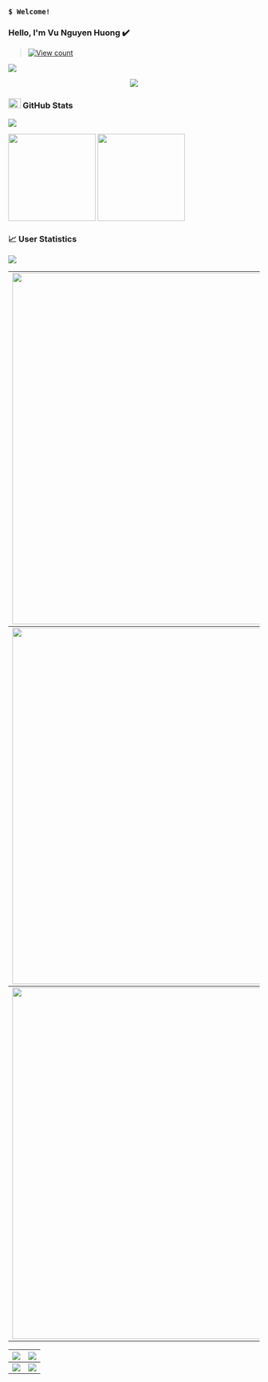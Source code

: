 ### `$ Welcome!`

### Hello, I'm Vu Nguyen Huong ✔️

> [![View count](https://visitcount.itsvg.in/api?id=VuHuong0510&color=6&icon=0&pretty=true)](https://visitcount.itsvg.in/api?id=VuHuong0510)

<img src="https://user-images.githubusercontent.com/73097560/115834477-dbab4500-a447-11eb-908a-139a6edaec5c.gif">

<p align="center" color="#36BCF7FF"><img src="https://readme-typing-svg.herokuapp.com?lines=Hello+World!;Hello+my+friend!;I'm+Vu+Nguyen+Huong"></p>

### <img src="https://media.giphy.com/media/cj87CxfRtrUifF3Ryk/giphy.gif" width="25px" height="20px"> GitHub Stats
<img src="https://user-images.githubusercontent.com/73097560/115834477-dbab4500-a447-11eb-908a-139a6edaec5c.gif">

<span>[<img src="https://github-readme-stats.vercel.app/api?username=VuHuong0510&show_icons=true&count_private=true&bg_color=30,e96443,904e95&title_color=fff&text_color=fff&include_all_commits=true" height="175">](https://github-readme-stats.vercel.app/api?username=VuHuong0510)</span>
<span>[<img src="https://github-readme-stats.vercel.app/api/top-langs/?username=VuHuong0510&layout=compact&bg_color=30,e96443,904e95&title_color=fff&text_color=fff" height="175">](https://github-readme-stats.vercel.app/api/top-langs/?username=VuHuong0510)</span>

### 📈 User Statistics
<img src="https://user-images.githubusercontent.com/73097560/115834477-dbab4500-a447-11eb-908a-139a6edaec5c.gif">

<table>
  <tbody>
    <tr>
      <td>
        <a href="https://github-readme-streak-stats.herokuapp.com/?user=VuHuong0510">
          <img width="705" src="https://github-readme-streak-stats.herokuapp.com/?user=VuHuong0510&bg_color=30,e96443,904e95&title_color=fff&text_color=fff&theme=radical&hide_border=true">
        </a>
      </td>
    </tr>
  </tbody>
  <tbody>
    <tr>
      <td>
        <a href="https://github-profile-summary-cards.vercel.app/api/cards/profile-details?username=VuHuong0510">
          <img width="715" src="https://github-profile-summary-cards.vercel.app/api/cards/profile-details?username=VuHuong0510&theme=dracula"/>
        </a>
      </td>
    </tr>
  </tbody>
  <tbody>
    <tr>
      <td>
        <a href="https://activity-graph.herokuapp.com/graph?username=VuHuong0510">
          <img width="705" src="https://activity-graph.herokuapp.com/graph?username=VuHuong0510&theme=dracula">
        </a>
      </td>
    </tr>
  </tbody>
</table>

<table>
  <tbody>
    <tr>
      <th>
        <a href="https://github-profile-summary-cards.vercel.app/api/cards/repos-per-language?username=VuHuong0510">
          <img src="https://github-profile-summary-cards.vercel.app/api/cards/repos-per-language?username=VuHuong0510&theme=dracula"/>
        </a>
      </th>
      <th>
        <a href="https://github-profile-summary-cards.vercel.app/api/cards/most-commit-language?username=VuHuong0510&">
          <img src="https://github-profile-summary-cards.vercel.app/api/cards/most-commit-language?username=VuHuong0510&theme=dracula"/>
        </a>
      </th>
    </tr>
  </tbody>
  <tbody>
    <tr>
      <td>
        <a href="https://github-profile-summary-cards.vercel.app/api/cards/stats?username=VuHuong0510">
          <img src="https://github-profile-summary-cards.vercel.app/api/cards/stats?username=VuHuong0510&theme=dracula"/>
        </a>
      </td>
      <td>
        <a href="https://github-profile-summary-cards.vercel.app/api/cards/productive-time?username=VuHuong0510">
          <img src="https://github-profile-summary-cards.vercel.app/api/cards/productive-time?username=VuHuong0510&theme=dracula"/>
        </a>
      </td>
    </tr>
  </tbody>
</table>
